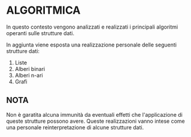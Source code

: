 # ALGORITMICA

In questo contesto vengono analizzati e realizzati i principali algoritmi operanti sulle strutture dati.

In aggiunta viene esposta una realizzazione personale delle seguenti strutture dati:

1. Liste
2. Alberi binari
3. Alberi n-ari
4. Grafi

## NOTA

Non è garatita alcuna immunità da eventuali effetti che l'applicazione di queste strutture possono avere. Queste realizzazioni vanno intese come una personale reinterpretazione di alcune strutture dati.